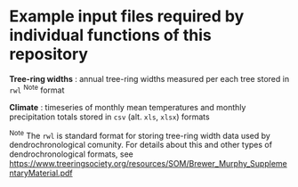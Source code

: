 # Example input files required by individual functions of this repository

**Tree-ring widths** : annual tree-ring widths measured per each tree stored in `rwl` <sup>Note</sup> format

**Climate** : timeseries of monthly mean temperatures and monthly precipitation totals stored in `csv` (alt. `xls`, `xlsx`) formats

<sup>Note</sup> The `rwl` is standard format for storing tree-ring width data used by dendrochronological comunity. For details about this and other types of dendrochronological formats, see https://www.treeringsociety.org/resources/SOM/Brewer_Murphy_SupplementaryMaterial.pdf
